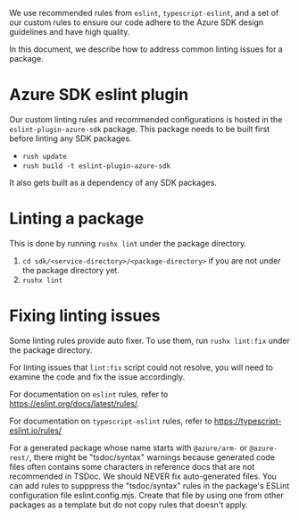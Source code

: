We use recommended rules from `eslint`, `typescript-eslint`, and a set of our custom rules to ensure our code adhere to the Azure SDK design guidelines and have high quality.

In this document, we describe how to address common linting issues for a package.

# Azure SDK eslint plugin

Our custom linting rules and recommended configurations is hosted in the `eslint-plugin-azure-sdk` package. This package needs to be built first before linting any SDK packages.

- `rush update`
- `rush build -t eslint-plugin-azure-sdk`

It also gets built as a dependency of any SDK packages.

# Linting a package

This is done by running `rushx lint` under the package directory.

1. `cd sdk/<service-directory>/<package-directory>` if you are not under the package directory yet.
2. `rushx lint`

# Fixing linting issues

Some linting rules provide auto fixer. To use them, run `rushx lint:fix` under the package directory.

For linting issues that `lint:fix` script could not resolve, you will need to examine the code and fix the issue accordingly.

For documentation on `eslint` rules, refer to https://eslint.org/docs/latest/rules/.

For documentation on `typescript-eslint` rules, refer to https://typescript-eslint.io/rules/

For a generated package whose name starts with `@azure/arm-` or `@azure-rest/`, there might be "tsdoc/syntax" warnings because generated code files often contains some characters in reference docs that are not recommended in TSDoc. We should NEVER fix auto-generated files. You can add rules to supppress the "tsdoc/syntax" rules in the package's ESLint configuration file eslint.config.mjs. Create that file by using one from other packages as a template but do not copy rules that doesn't apply.
